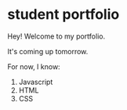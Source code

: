 # student portfolio

Hey! Welcome to my portfolio. 

It's coming up tomorrow.

For now, I know:
1. Javascript
2. HTML
3. CSS